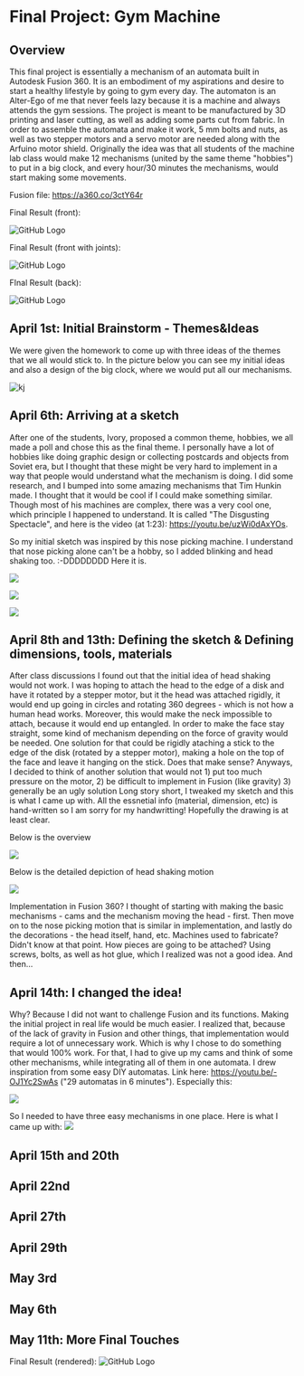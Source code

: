 # Final Project: Gym Machine
## Overview
This final project is essentially a mechanism of an automata built in Autodesk Fusion 360. It is an embodiment of my aspirations and desire to start a healthy lifestyle by going to gym every day. The automaton is an Alter-Ego of me that never feels lazy because it is a machine and always attends the gym sessions. 
The project is meant to be manufactured by 3D printing and laser cutting, as well as adding some parts cut from fabric. In order to assemble the automata and make it work, 5 mm bolts and nuts, as well as two stepper motors and a servo motor are needed along with the Arfuino motor shield. 
Originally the idea was that all students of the machine lab class would make 12 mechanisms (united by the same theme "hobbies") to put in a big clock, and every hour/30 minutes the mechanisms, would start making some movements. 

Fusion file: https://a360.co/3ctY64r

Final Result (front):

![GitHub Logo](frontno.png)

Final Result (front with joints):

![GitHub Logo](frontyes.png)


FInal Result (back):

![GitHub Logo](backno.png)


## April 1st: Initial Brainstorm - Themes&Ideas

We were given the homework to come up with three ideas of the themes that we all would stick to.
In the picture below you can see my initial ideas and also a design of the big clock, where we would put all our mechanisms.

![kj](aideas.png)

## April 6th: Arriving at a sketch
After one of the students, Ivory, proposed a common theme, hobbies, we all made a poll and chose this as the final theme.
I personally have a lot of hobbies like doing graphic design or collecting postcards and objects from Soviet era, but I thought that these might be very hard to implement in a way that people would understand what the mechanism is doing.
I did some research, and I bumped into some amazing mechanisms that Tim Hunkin made. I thought that it would be cool if I could make something similar. Though most of his machines are complex, there was a very cool one, which principle I happened to understand. It is called "The Disgusting Spectacle", and here is the video (at 1:23): https://youtu.be/uzWi0dAxYOs. 

So my initial sketch was inspired by this nose picking machine. I understand that nose picking alone can't be a hobby, so I added blinking and head shaking too. :-DDDDDDDD
Here it is. 

![](nose_picking.png)

![](blinking.png)

![](head_shaking.png)

## April 8th and 13th: Defining the sketch & Defining dimensions, tools, materials
After class discussions I found out that the initial idea of head shaking would not work. I was hoping to attach the head to the edge of a disk and have it rotated by a stepper motor, but it the head was attached rigidly, it would end up going in circles and rotating 360 degrees - which is not how a human head works. Moreover, this would make the neck impossible to attach, because it would end up entangled. In order to make the face stay straight, some kind of mechanism depending on the force of gravity would be needed. One solution for that could be rigidly ataching a stick to the edge of the disk (rotated by a stepper motor), making a hole on the top of the face and leave it hanging on the stick. Does that make sense? Anyways, I decided to think of another solution that would not 1) put too much pressure on the motor, 2) be difficult to implement in Fusion (like gravity) 3) generally be an ugly solution
Long story short, I tweaked my sketch and this is what I came up with. All the essnetial info (material, dimension, etc) is hand-written so I am sorry for my handwritting! Hopefully the drawing is at least clear.

Below is the overview

![](norm_box_head.png)

Below is the detailed depiction of head shaking motion 

![](dead_head.png)

Implementation in Fusion 360? I thought of starting with making the basic mechanisms - cams and the mechanism moving the head - first. Then move on to the nose picking motion that is similar in implementation, and lastly do the decorations - the head itself, hand, etc.
Machines used to fabricate? Didn't know at that point. 
How pieces are going to be attached? Using screws, bolts, as well as hot glue, which I realized was not a good idea. 
And then...

## April 14th: I changed the idea!

Why? Because I did not want to challenge Fusion and its functions. Making the initial project in real life would be much easier. I realized that, because of the lack of gravity in Fusion and other things, that implementation would require a lot of unnecessary work. Which is why I chose to do something that would 100% work. For that, I had to give up my cams and think of some other mechanisms, while integrating all of them in one automata.
I drew inspiration from some easy DIY automatas. Link here: https://youtu.be/-OJ1Yc2SwAs ("29 automatas in 6 minutes").
Especially this:

![](running.png)

So I needed to have three easy mechanisms in one place. Here is what I came up with:
![](IMG_1442.PNG)

## April 15th and 20th

## April 22nd

## April 27th

## April 29th

## May 3rd

## May 6th

## May 11th: More Final Touches

Final Result (rendered):
![GitHub Logo](Gym_end.png)
